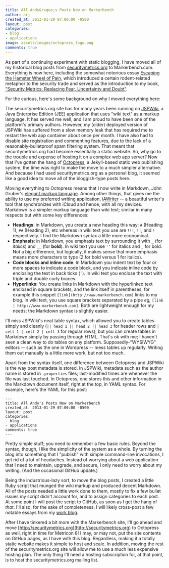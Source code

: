 ```yaml
---
title: All Andy&rsquo;s Posts Now on Markerbench
author: arj
created_at: 2013-01-29 07:00:00 -0500
layout: post
categories:
- blog
- applications
image: assets/images/octopress_logo.png
comments: true
---
```

As part of a continuing experiment with static blogging, I have moved all of my historical blog posts from [securitymetrics.org](http://www.securitymetrics.org) to Markerbench.com. Everything is now here, including the somewhat notorious essay [Escaping the Hamster Wheel of Pain](http://www.markerbench.com/blog/2005/05/04/Escaping-the-Hamster-Wheel-of-Pain/), which introduced a certain rodent-related metaphor to the security trade and served as the introduction to my book, ["Security Metrics: Replacing Fear, Uncertainty and Doubt"](http://www.amazon.com/Security-Metrics-Replacing-Uncertainty-Doubt/dp/0321349989).

For the curious, here's some background on why I moved everything here:

<!-- more -->

The securitymetrics.org site has for many years been running on [JSPWiki](http://incubator.apache.org/jspwiki/), a Java Enterprise Edition (JEE) application that uses "wiki text" as a markup language. It has served me well, and I am proud to have been one of the platform's primary authors. However, my (older) deployed version of JSPWiki has suffered from a slow memory leak that has required me to restart the web app container about once per month. I have also had to disable site registration and commenting features, due to the lack of a reasonably-bulletproof spam filtering system. That meant that securitymetrics.org had become essentially a static website. So, why go to the trouble and expense of hosting it on a complex web app server? Now that I've gotten the hang of [Octopress](http://octopress.org), a Jekyll-based static web publishing system, the time was right to make the move to a much simpler alternative. And because I had used securitymetrics.org as a personal blog, it seemed like a good idea to move all of the bloggish-type posts here.

Moving everything to Octopress means that I now write in Markdown, John Gruber's [elegant markup language](http://daringfireball.net/projects/markdown/). Among other things, that gives me the ability to use my preferred writing application, [iAWriter](http://www.iawriter.com) -- a beautiful writer's tool that synchronizes with iCloud and hence, with all my devices. Markdown is a simpler markup language than wiki text; similar in many respects but with some key differences:

* __Headings__: in Markdown, you create a new heading this way: `#` (Heading 1), `##` (Heading 2), etc whereas in wiki text you use are `!!!`, `!!`, and `!` respectively. I find the Markdown syntax a little more economical.
* __Emphasis__: in Markdown, you emphasis text by surrounding it with `_` (for _italics_) and `__` (for __bold__). In wiki text you use `''` for italics and `_` for bold. Not a big difference, but logically, it makes sense that more emphasis means more characters to type (2 for bold versus 1 for italics).
* __Code blocks and inline code__: In Markdown you indent text by four or more spaces to indicate a code block, and you indicate inline code by enclosing the text in back ticks (`` ` ``). In wiki text you enclose the text with triple and double curly braces.
* __Hyperlinks__: You create links in Markdown with the hyperlinked text enclosed in square brackets, and the link itself in parentheses, for example this snippet `[link](http://www.markerbench.com)` links to my blog. In wiki text, you use square brackets separated by a pipe _eg,_ `[link | http://www.markerbench.com]`. Both are lightweight enough for my needs; the Markdown syntax is slightly easier.

I'll miss JSPWiki's neat table syntax, which allowed you to create tables simply and cleanly (`|| head 1 || head 2 || head 3` for header rows and `| cell 1 | cell 2 | cell 3` for regular rows), but you can create tables in Markdown simply by passing through HTML. That's ok with me; I haven't seen a clean way to do tables on any platform. Supposedly-"WYSIWYG" editors -- such as the one in Wordpress -- mess tables up regularly. Writing them out manually is a little more work, but not too much.

Apart from the syntax itself, one difference between Octopress and JSPWiki is the way post metadata is stored. In JSPWiki, metadata such as the author name is stored in `.properties` files; last-modified times are whenever the file was last touched. In Octopress, one stores this and other information in the Markdown document itself, right at the top, in YAML syntax. For example, here's the YAML for this post:

    ---
    title: All Andy's Posts Now on Markerbench
    created_at: 2013-01-29 07:00:00 -0500
    layout: post
    categories:
    - blog
    - applications
    comments: true
    ---

Pretty simple stuff; you need to remember a few basic rules. Beyond the syntax, though, I like the simplicity of the system as a whole. By turning the blog into something that I "publish" with simple command-line invocations, I get rid of a lot of headaches. Instead of worrying about a web application that I need to maintain, upgrade, and secure, I only need to worry about my writing. (And the occasional GitHub update.)

Being the industrious-lazy sort, to move the blog posts, I created a little Ruby script that munged the wiki markup and produced decent Markdown. All of the posts needed a little work done to them, mostly to fix a few bullet issues my script didn't account for, and to assign categories to each post. At some point I will post the script to GitHub, as soon as I get the hang of _that_. I'll also, for the sake of completeness, I will likely cross-post a few notable essays from my [work blog](http://blog.perimeterusa.com). 

After I have tinkered a bit more with the Markerbench site, I'll go ahead and move [http://securitymetrics.org](http://securitymetrics.org) to Octopress as well, right in time for Metricon 8! I may, or may not, put the site contents on GitHub pages, as I have with this blog. Regardless, making it a totally static website makes it simple to host and scale. In addition, moving the rest of the securitymetrics.org site will allow me to use a much less expensive hosting plan. The only thing I'll need a hosting subscription for, at that point, is to host the securitymetrics.org mailing list.